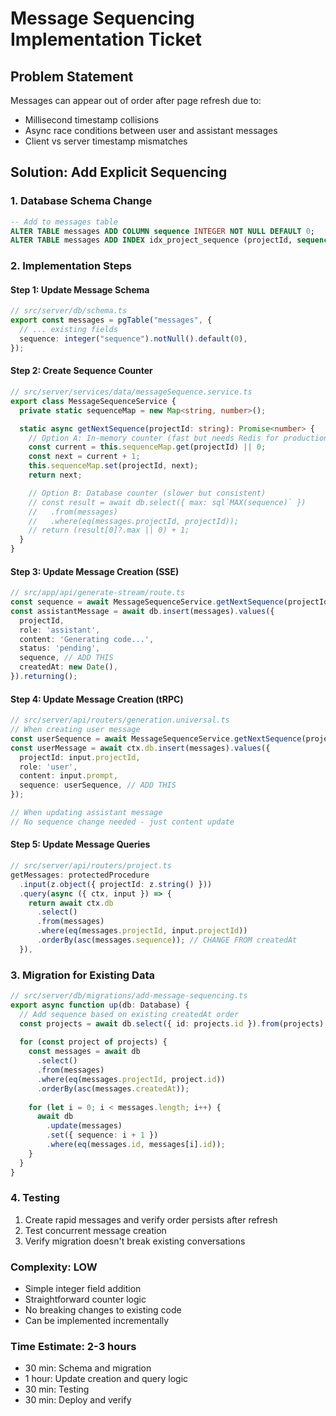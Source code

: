 # Message Sequencing Implementation Ticket

## Problem Statement
Messages can appear out of order after page refresh due to:
- Millisecond timestamp collisions
- Async race conditions between user and assistant messages
- Client vs server timestamp mismatches

## Solution: Add Explicit Sequencing

### 1. Database Schema Change
```sql
-- Add to messages table
ALTER TABLE messages ADD COLUMN sequence INTEGER NOT NULL DEFAULT 0;
ALTER TABLE messages ADD INDEX idx_project_sequence (projectId, sequence);
```

### 2. Implementation Steps

#### Step 1: Update Message Schema
```typescript
// src/server/db/schema.ts
export const messages = pgTable("messages", {
  // ... existing fields
  sequence: integer("sequence").notNull().default(0),
});
```

#### Step 2: Create Sequence Counter
```typescript
// src/server/services/data/messageSequence.service.ts
export class MessageSequenceService {
  private static sequenceMap = new Map<string, number>();

  static async getNextSequence(projectId: string): Promise<number> {
    // Option A: In-memory counter (fast but needs Redis for production)
    const current = this.sequenceMap.get(projectId) || 0;
    const next = current + 1;
    this.sequenceMap.set(projectId, next);
    return next;

    // Option B: Database counter (slower but consistent)
    // const result = await db.select({ max: sql`MAX(sequence)` })
    //   .from(messages)
    //   .where(eq(messages.projectId, projectId));
    // return (result[0]?.max || 0) + 1;
  }
}
```

#### Step 3: Update Message Creation (SSE)
```typescript
// src/app/api/generate-stream/route.ts
const sequence = await MessageSequenceService.getNextSequence(projectId);
const assistantMessage = await db.insert(messages).values({
  projectId,
  role: 'assistant',
  content: 'Generating code...',
  status: 'pending',
  sequence, // ADD THIS
  createdAt: new Date(),
}).returning();
```

#### Step 4: Update Message Creation (tRPC)
```typescript
// src/server/api/routers/generation.universal.ts
// When creating user message
const userSequence = await MessageSequenceService.getNextSequence(projectId);
const userMessage = await ctx.db.insert(messages).values({
  projectId: input.projectId,
  role: 'user',
  content: input.prompt,
  sequence: userSequence, // ADD THIS
});

// When updating assistant message
// No sequence change needed - just content update
```

#### Step 5: Update Message Queries
```typescript
// src/server/api/routers/project.ts
getMessages: protectedProcedure
  .input(z.object({ projectId: z.string() }))
  .query(async ({ ctx, input }) => {
    return await ctx.db
      .select()
      .from(messages)
      .where(eq(messages.projectId, input.projectId))
      .orderBy(asc(messages.sequence)); // CHANGE FROM createdAt
  }),
```

### 3. Migration for Existing Data
```typescript
// src/server/db/migrations/add-message-sequencing.ts
export async function up(db: Database) {
  // Add sequence based on existing createdAt order
  const projects = await db.select({ id: projects.id }).from(projects);
  
  for (const project of projects) {
    const messages = await db
      .select()
      .from(messages)
      .where(eq(messages.projectId, project.id))
      .orderBy(asc(messages.createdAt));
    
    for (let i = 0; i < messages.length; i++) {
      await db
        .update(messages)
        .set({ sequence: i + 1 })
        .where(eq(messages.id, messages[i].id));
    }
  }
}
```

### 4. Testing
1. Create rapid messages and verify order persists after refresh
2. Test concurrent message creation
3. Verify migration doesn't break existing conversations

### Complexity: LOW
- Simple integer field addition
- Straightforward counter logic
- No breaking changes to existing code
- Can be implemented incrementally

### Time Estimate: 2-3 hours
- 30 min: Schema and migration
- 1 hour: Update creation and query logic
- 30 min: Testing
- 30 min: Deploy and verify
